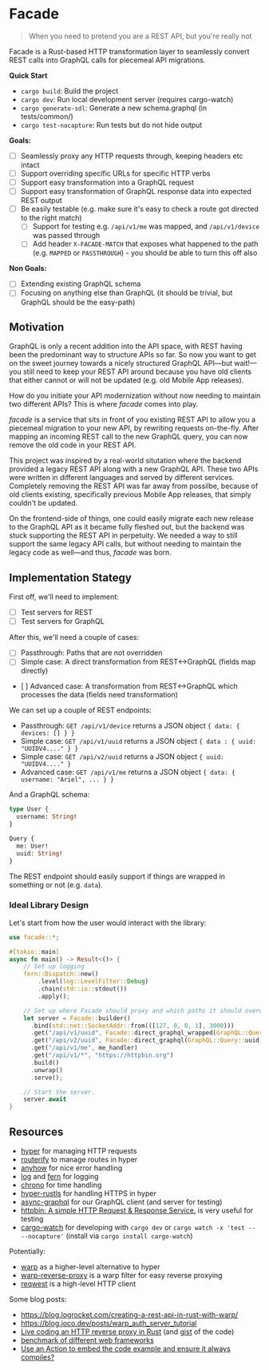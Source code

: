 # Facade
> When you need to pretend you are a REST API, but you're really not

Facade is a Rust-based HTTP transformation layer to seamlessly convert REST calls into GraphQL calls for piecemeal API migrations.

**Quick Start**
- `cargo build`: Build the project
- `cargo dev`: Run local development server (requires cargo-watch)
- `cargo generate-sdl`: Generate a new schema.graphql (in tests/common/)
- `cargo test-nocapture`: Run tests but do not hide output

**Goals:**

- [ ] Seamlessly proxy any HTTP requests through, keeping headers etc intact
- [ ] Support overriding specific URLs for specific HTTP verbs
- [ ] Support easy transformation into a GraphQL request
- [ ] Support easy transformation of GraphQL response data into expected REST output
- [ ] Be easily testable (e.g. make sure it's easy to check a route got directed to the right match)
  - [ ] Support for testing e.g. `/api/v1/me` was mapped, and `/api/v1/device` was passed through
  - [ ] Add header `X-FACADE-MATCH` that exposes what happened to the path (e.g.  `MAPPED` or `PASSTHROUGH`) - you should be able to turn this off also

**Non Goals:**
- [ ] Extending existing GraphQL schema
- [ ] Focusing on anything else than GraphQL (it should be trivial, but GraphQL should be the easy-path)

## Motivation

 GraphQL is only a recent addition into the API space, with REST having been the predominant way to structure APIs so far. So now you want to get on the sweet journey towards a nicely structured GraphQL API—but wait!—you still need to keep your REST API around because you have old clients that either cannot or will not be updated (e.g. old Mobile App releases).

How do you initiate your API modernization without now needing to maintain two different APIs? This is where _facade_ comes into play.

_facade_ is a service that sits in front of you existing REST API to allow you a piecemeal migration to your new API, by rewriting requests on-the-fly. After mapping an incoming REST call to the new GraphQL query, you can now remove the old code in your REST API.

This project was inspired by a real-world situtation where the backend provided a legacy REST API along with a new GraphQL API. These two APIs were written in different languages and served by different services. Completely removing the REST API was far away from possilbe, because of old clients existing, specifically previous Mobile App releases, that simply couldn't be updated.

On the frontend-side of things, one could easily migrate each new release to the GraphQL API as it became fully fleshed out, but the backend was stuck supporting the REST API in perpetuity. We needed a way to still support the same legacy API calls, but without needing to maintain the legacy code as well—and thus, _facade_ was born.

## Implementation Stategy

First off, we'll need to implement:
- [ ] Test servers for REST
- [ ] Test servers for GraphQL

After this, we'll need a couple of cases:
- [ ] Passthrough: Paths that are not overridden
- [ ] Simple case: A direct transformation from REST<->GraphQL (fields map directly)
- [ ] Advanced case: A transformation from REST<->GraphQL which processes the data (fields need transformation)


We can set up a couple of REST endpoints:
- Passthrough: `GET /api/v1/device` returns a JSON object `{ data: { devices: [] } }`
- Simple case: `GET /api/v1/uuid` returns a JSON object `{ data : { uuid: "UUIDV4...." } }`
- Simple case: `GET /api/v2/uuid` returns a JSON object `{ uuid: "UUIDV4...." }`
- Advanced case: `GET /api/v1/me` returns a JSON object `{ data: { username: "Ariel", ... } }`

And a GraphQL schema:
```graphql
type User {
  username: String!
}

Query {
  me: User!
  uuid: String!
}
```

The REST endpoint should easily support if things are wrapped in something or not (e.g. `data`).

### Ideal Library Design
Let's start from how the user would interact with the library:

```rust
use facade::*;

#[tokio::main]
async fn main() -> Result<()> {
    // Set up logging
    fern::Dispatch::new()
        .level(log::LevelFilter::Debug)
        .chain(std::io::stdout())
        .apply();

    // Set up where Facade should proxy and which paths it should overwrite.
    let server = Facade::builder()
      .bind(std::net::SocketAddr::from(([127, 0, 0, 1], 3000)))
      .get("/api/v1/uuid", Facade::direct_graphql_wrapped(GraphQL::Query::uuid, "data"))
      .get("/api/v2/uuid", Facade::direct_graphql(GraphQL::Query::uuid))
      .get("/api/v1/me", me_handler)
      .get("/api/v1/*", "https://httpbin.org")
      .build()
      .unwrap()
      .serve();

    // Start the server.
    server.await
}
```

## Resources

- [hyper](https://docs.rs/crate/hyper) for managing HTTP requests
- [routerify](https://github.com/routerify/routerify) to manage routes in hyper
- [anyhow](https://docs.rs/anyhow/) for nice error handling
- [log](https://docs.rs/log/) and [fern](https://docs.rs/fern) for logging
- [chrono](https://docs.rs/chrono/) for time handling
- [hyper-rustls](https://docs.rs/hyper-rustls) for handling HTTPS in hyper
- [async-graphql](https://github.com/async-graphql/async-graphql) for our GraphQL client (and server for testing)
- [httpbin: A simple HTTP Request & Response Service.](http://httpbin.org) is very useful for testing
- [cargo-watch](https://crates.io/crates/cargo-watch) for developing with `cargo dev` or `cargo watch -x 'test -- --nocapture'` (install via `cargo install cargo-watch`)

Potentially:
- [warp](https://github.com/seanmonstar/warp) as a higher-level alternative to hyper
- [warp-reverse-proxy](https://github.com/danielSanchezQ/warp-reverse-proxy) is a warp filter for easy reverse proxying
- [reqwest](https://github.com/seanmonstar/reqwest) is a high-level HTTP client


Some blog posts:
- https://blog.logrocket.com/creating-a-rest-api-in-rust-with-warp/
- https://blog.joco.dev/posts/warp_auth_server_tutorial
- [Live coding an HTTP reverse proxy in Rust](https://www.youtube.com/watch?v=FcHYQMRfGWw) (and [gist](https://gist.github.com/snoyberg/35a661fff527692d09675ef540c7c1eb) of the code)
- [benchmark of different web frameworks](https://github.com/routerify/routerify-benchmark)
- [Use an Action to embed the code example and ensure it always compiles?](https://github.com/marketplace/actions/markdown-embed-code-from-file)
